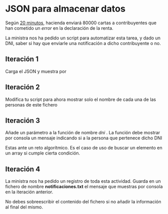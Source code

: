 # JSON para almacenar datos

Según [20 minutos](https://www.20minutos.es/noticia/5458479/0/hacienda-envia-cartas-contribuyentes-alertar-posibles-errores-declaracion-renta/), hacienda enviará 80000 cartas a contribuyentes que han cometido un _error_ en la declaración de la renta. 

La ministra nos ha pedido un script para automatizar esta tarea, y dado un DNI, saber si hay que enviarle una notificación a dicho contribuyente o no.

## Iteración 1

Carga el JSON y muestra por 

## Iteración 2

Modifica tu script para ahora mostrar solo el nombre de cada una de las personas de este fichero

## Iteración 3

Añade un parámetro a la función de nombre _dni_ . La función debe mostrar por consola un mensaje  indicando si a la persona que pertenece dicho DNI 

Estas ante un reto algorítmico. Es el caso de uso de buscar un elemento en un array si cumple cierta condición. 

## Iteración 4

La ministra nos ha pedido un registro de toda esta actividad. Guarda en un fichero de nombre **notificaciones.txt** el mensaje que muestras por consola en la iteración anterior.

No debes sobreescribir el contenido del fichero si no añadir la información al final del mismo.



